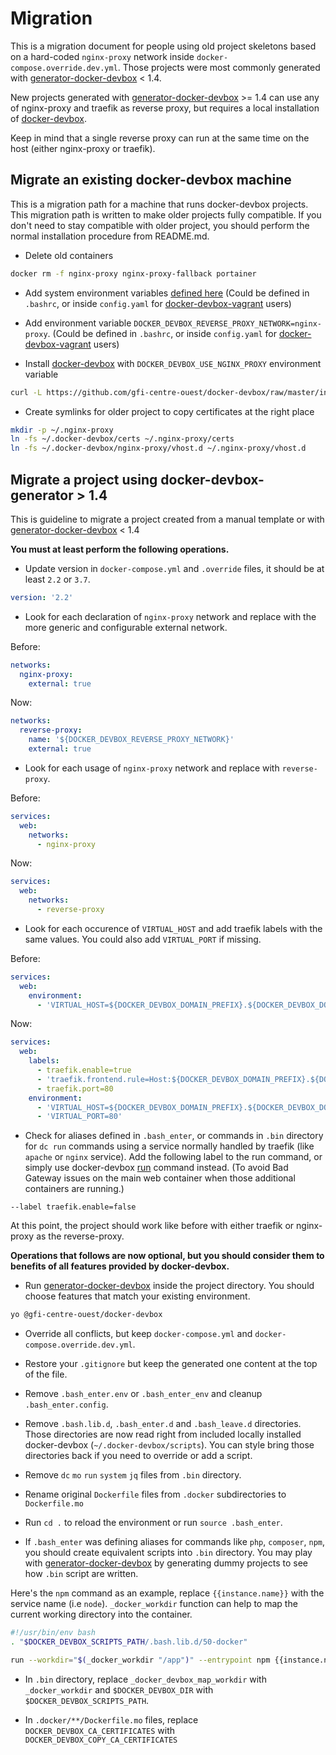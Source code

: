 Migration
=========

This is a migration document for people using old project skeletons based on a hard-coded `nginx-proxy` network inside 
`docker-compose.override.dev.yml`. Those projects were most commonly generated with 
[generator-docker-devbox](https://github.com/gfi-centre-ouest/generator-docker-devbox) < 1.4.

New projects generated with [generator-docker-devbox](https://github.com/gfi-centre-ouest/generator-docker-devbox) >= 1.4 
can use any of nginx-proxy and traefik as reverse proxy, but requires a local installation of 
[docker-devbox](https://github.com/gfi-centre-ouest/docker-devbox). 

Keep in mind that a single reverse proxy can run at the same time on the host (either nginx-proxy or traefik).

Migrate an existing docker-devbox machine
-----------------------------------------

This is a migration path for a machine that runs docker-devbox projects. This migration path is written to make older 
projects fully compatible. If you don't need to stay compatible with older project, you should perform the normal 
installation procedure from README.md.

- Delete old containers

```bash
docker rm -f nginx-proxy nginx-proxy-fallback portainer
```

- Add system environment variables
[defined here](https://github.com/gfi-centre-ouest/docker-devbox-vagrant/blob/master/config.example.yaml#L11-L18) 
(Could be defined in `.bashrc`, or inside `config.yaml` for [docker-devbox-vagrant](https://github.com/gfi-centre-ouest/docker-devbox-vagrant) users)

- Add environment variable `DOCKER_DEVBOX_REVERSE_PROXY_NETWORK=nginx-proxy`. 
(Could be defined in `.bashrc`, or inside `config.yaml` for [docker-devbox-vagrant](https://github.com/gfi-centre-ouest/docker-devbox-vagrant) users)

- Install [docker-devbox](https://github.com/gfi-centre-ouest/docker-devbox) with `DOCKER_DEVBOX_USE_NGINX_PROXY` environment variable

```bash
curl -L https://github.com/gfi-centre-ouest/docker-devbox/raw/master/installer | DOCKER_DEVBOX_USE_NGINX_PROXY=1 bash
```

- Create symlinks for older project to copy certificates at the right place

```bash
mkdir -p ~/.nginx-proxy
ln -fs ~/.docker-devbox/certs ~/.nginx-proxy/certs
ln -fs ~/.docker-devbox/nginx-proxy/vhost.d ~/.nginx-proxy/vhost.d
```

Migrate a project using docker-devbox-generator > 1.4
-----------------------------------------------------

This is guideline to migrate a project created from a manual template or with 
[generator-docker-devbox](https://github.com/gfi-centre-ouest/generator-docker-devbox) < 1.4

**You must at least perform the following operations.**

- Update version in `docker-compose.yml` and `.override` files, it should be at least `2.2` or `3.7`.

```yaml
version: '2.2'
```

- Look for each declaration of `nginx-proxy` network and replace with the more generic and configurable external network.

Before:
```yaml
networks:
  nginx-proxy:
    external: true
```

Now:
```yaml
networks:
  reverse-proxy:
    name: '${DOCKER_DEVBOX_REVERSE_PROXY_NETWORK}'
    external: true
```

- Look for each usage of `nginx-proxy` network and replace with `reverse-proxy`.

Before:
```yaml
services:
  web:
    networks:
      - nginx-proxy
```

Now:
```yaml
services:
  web:
    networks:
      - reverse-proxy
```

- Look for each occurence of `VIRTUAL_HOST` and add traefik labels with the same values. You could also add 
`VIRTUAL_PORT` if missing.

Before:
```yaml
services:
  web:
    environment:
      - 'VIRTUAL_HOST=${DOCKER_DEVBOX_DOMAIN_PREFIX}.${DOCKER_DEVBOX_DOMAIN}'
```

Now:
```yaml
services:
  web:
    labels:
      - traefik.enable=true
      - 'traefik.frontend.rule=Host:${DOCKER_DEVBOX_DOMAIN_PREFIX}.${DOCKER_DEVBOX_DOMAIN}'
      - traefik.port=80
    environment:
      - 'VIRTUAL_HOST=${DOCKER_DEVBOX_DOMAIN_PREFIX}.${DOCKER_DEVBOX_DOMAIN}'
      - 'VIRTUAL_PORT=80'
```

- Check for aliases defined in `.bash_enter`, or commands in `.bin` directory for `dc run` commands using a service 
normally handled by traefik (like `apache` or `nginx` service). Add the following label to the run command, or simply 
use docker-devbox [run](https://github.com/gfi-centre-ouest/docker-devbox-scripts/blob/master/.bin/run) command instead.
(To avoid Bad Gateway issues on the main web container when those additional containers are running.)

```
--label traefik.enable=false
```

At this point, the project should work like before with either traefik or nginx-proxy as the reverse-proxy.

**Operations that follows are now optional, but you should consider them to benefits of all features provided by docker-devbox.**

- Run [generator-docker-devbox](https://github.com/gfi-centre-ouest/generator-docker-devbox) inside the project 
directory. You should choose features that match your existing environment.

```bash
yo @gfi-centre-ouest/docker-devbox
``` 

- Override all conflicts, but keep `docker-compose.yml` and `docker-compose.override.dev.yml`.

- Restore your `.gitignore` but keep the generated one content at the top of the file.

- Remove `.bash_enter.env` or `.bash_enter_env` and cleanup `.bash_enter.config`.

- Remove `.bash.lib.d`, `.bash_enter.d` and `.bash_leave.d` directories. Those directories are now read right from 
included locally installed docker-devbox (`~/.docker-devbox/scripts`). You can style bring those directories back if 
you need to override or add a script.

- Remove `dc` `mo` `run` `system` `jq` files from `.bin` directory.

- Rename original `Dockerfile` files from `.docker` subdirectories to `Dockerfile.mo`

- Run `cd .` to reload the environment or run `source .bash_enter`.

- If `.bash_enter` was defining aliases for commands like `php`, `composer`, `npm`, you should create equivalent 
scripts into `.bin` directory. You may play with 
[generator-docker-devbox](https://github.com/gfi-centre-ouest/generator-docker-devbox) by generating dummy projects to 
see how `.bin` script are written.

Here's the `npm` command as an example, replace `{{instance.name}}` with the service name (i.e `node`). 
`_docker_workdir` function can help to map the current working directory into the container.

```bash
#!/usr/bin/env bash
. "$DOCKER_DEVBOX_SCRIPTS_PATH/.bash.lib.d/50-docker"

run --workdir="$(_docker_workdir "/app")" --entrypoint npm {{instance.name}} "$@"
```

- In `.bin` directory, replace `_docker_devbox_map_workdir` with `_docker_workdir` and 
`$DOCKER_DEVBOX_DIR` with `$DOCKER_DEVBOX_SCRIPTS_PATH`.

- In `.docker/**/Dockerfile.mo` files, replace `DOCKER_DEVBOX_CA_CERTIFICATES` with `DOCKER_DEVBOX_COPY_CA_CERTIFICATES`